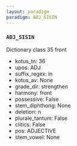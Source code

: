 ```yaml
---
layout: paradigm
paradigm: ADJ_SISIN
---
```

### ` ADJ_SISIN `

Dictionary class 35 front
* kotus_tn: 36
* upos: ADJ
* suffix_regex: in
* kotus_av: None
* grade_dir: strengthen
* harmony: front
* possessive: False
* stem_diphthong: None
* deletion: n
* plurale_tantum: False
* clitics: False
* pos: ADJECTIVE
* stem_vowel: None
